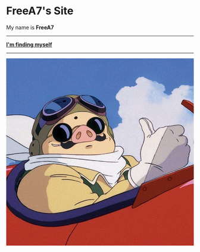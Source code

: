 # FreeA7's Site

My name is **FreeA7** 

***

**<u>I'm finding myself</u>**

***

![redpig](images/redpig.jpg)

